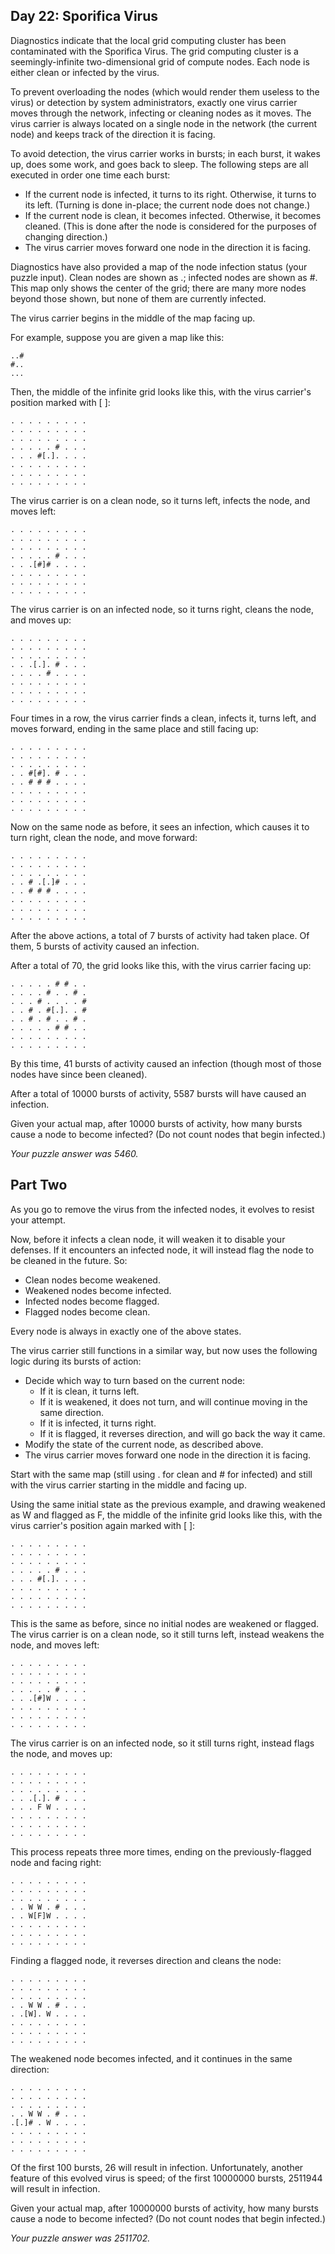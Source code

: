 ## Day 22: Sporifica Virus

Diagnostics indicate that the local grid computing cluster has been contaminated with the Sporifica Virus. The grid computing cluster is a seemingly-infinite two-dimensional grid of compute nodes. Each node is either clean or infected by the virus.

To prevent overloading the nodes (which would render them useless to the virus) or detection by system administrators, exactly one virus carrier moves through the network, infecting or cleaning nodes as it moves. The virus carrier is always located on a single node in the network (the current node) and keeps track of the direction it is facing.

To avoid detection, the virus carrier works in bursts; in each burst, it wakes up, does some work, and goes back to sleep. The following steps are all executed in order one time each burst:

* If the current node is infected, it turns to its right. Otherwise, it turns to its left. (Turning is done in-place; the current node does not change.)
* If the current node is clean, it becomes infected. Otherwise, it becomes cleaned. (This is done after the node is considered for the purposes of changing direction.)
* The virus carrier moves forward one node in the direction it is facing.

Diagnostics have also provided a map of the node infection status (your puzzle input). Clean nodes are shown as .; infected nodes are shown as #. This map only shows the center of the grid; there are many more nodes beyond those shown, but none of them are currently infected.

The virus carrier begins in the middle of the map facing up.

For example, suppose you are given a map like this:

```
..#
#..
...
```

Then, the middle of the infinite grid looks like this, with the virus carrier's position marked with [ ]:

```
. . . . . . . . .
. . . . . . . . .
. . . . . . . . .
. . . . . # . . .
. . . #[.]. . . .
. . . . . . . . .
. . . . . . . . .
. . . . . . . . .
```

The virus carrier is on a clean node, so it turns left, infects the node, and moves left:

```
. . . . . . . . .
. . . . . . . . .
. . . . . . . . .
. . . . . # . . .
. . .[#]# . . . .
. . . . . . . . .
. . . . . . . . .
. . . . . . . . .
```

The virus carrier is on an infected node, so it turns right, cleans the node, and moves up:

```
. . . . . . . . .
. . . . . . . . .
. . . . . . . . .
. . .[.]. # . . .
. . . . # . . . .
. . . . . . . . .
. . . . . . . . .
. . . . . . . . .
```

Four times in a row, the virus carrier finds a clean, infects it, turns left, and moves forward, ending in the same place and still facing up:

```
. . . . . . . . .
. . . . . . . . .
. . . . . . . . .
. . #[#]. # . . .
. . # # # . . . .
. . . . . . . . .
. . . . . . . . .
. . . . . . . . .
```

Now on the same node as before, it sees an infection, which causes it to turn right, clean the node, and move forward:

```
. . . . . . . . .
. . . . . . . . .
. . . . . . . . .
. . # .[.]# . . .
. . # # # . . . .
. . . . . . . . .
. . . . . . . . .
. . . . . . . . .
```

After the above actions, a total of 7 bursts of activity had taken place. Of them, 5 bursts of activity caused an infection.

After a total of 70, the grid looks like this, with the virus carrier facing up:

```
. . . . . # # . .
. . . . # . . # .
. . . # . . . . #
. . # . #[.]. . #
. . # . # . . # .
. . . . . # # . .
. . . . . . . . .
. . . . . . . . .
```

By this time, 41 bursts of activity caused an infection (though most of those nodes have since been cleaned).

After a total of 10000 bursts of activity, 5587 bursts will have caused an infection.

Given your actual map, after 10000 bursts of activity, how many bursts cause a node to become infected? (Do not count nodes that begin infected.)

*Your puzzle answer was 5460.*

## Part Two

As you go to remove the virus from the infected nodes, it evolves to resist your attempt.

Now, before it infects a clean node, it will weaken it to disable your defenses. If it encounters an infected node, it will instead flag the node to be cleaned in the future. So:

* Clean nodes become weakened.
* Weakened nodes become infected.
* Infected nodes become flagged.
* Flagged nodes become clean.

Every node is always in exactly one of the above states.

The virus carrier still functions in a similar way, but now uses the following logic during its bursts of action:

* Decide which way to turn based on the current node:
	* If it is clean, it turns left.
	* If it is weakened, it does not turn, and will continue moving in the same direction.
	* If it is infected, it turns right.
	* If it is flagged, it reverses direction, and will go back the way it came.
* Modify the state of the current node, as described above.
* The virus carrier moves forward one node in the direction it is facing.

Start with the same map (still using . for clean and # for infected) and still with the virus carrier starting in the middle and facing up.

Using the same initial state as the previous example, and drawing weakened as W and flagged as F, the middle of the infinite grid looks like this, with the virus carrier's position again marked with [ ]:

```
. . . . . . . . .
. . . . . . . . .
. . . . . . . . .
. . . . . # . . .
. . . #[.]. . . .
. . . . . . . . .
. . . . . . . . .
. . . . . . . . .
```

This is the same as before, since no initial nodes are weakened or flagged. The virus carrier is on a clean node, so it still turns left, instead weakens the node, and moves left:

```
. . . . . . . . .
. . . . . . . . .
. . . . . . . . .
. . . . . # . . .
. . .[#]W . . . .
. . . . . . . . .
. . . . . . . . .
. . . . . . . . .
```

The virus carrier is on an infected node, so it still turns right, instead flags the node, and moves up:

```
. . . . . . . . .
. . . . . . . . .
. . . . . . . . .
. . .[.]. # . . .
. . . F W . . . .
. . . . . . . . .
. . . . . . . . .
. . . . . . . . .
```

This process repeats three more times, ending on the previously-flagged node and facing right:

```
. . . . . . . . .
. . . . . . . . .
. . . . . . . . .
. . W W . # . . .
. . W[F]W . . . .
. . . . . . . . .
. . . . . . . . .
. . . . . . . . .
```

Finding a flagged node, it reverses direction and cleans the node:

```
. . . . . . . . .
. . . . . . . . .
. . . . . . . . .
. . W W . # . . .
. .[W]. W . . . .
. . . . . . . . .
. . . . . . . . .
. . . . . . . . .
```

The weakened node becomes infected, and it continues in the same direction:

```
. . . . . . . . .
. . . . . . . . .
. . . . . . . . .
. . W W . # . . .
.[.]# . W . . . .
. . . . . . . . .
. . . . . . . . .
. . . . . . . . .
```

Of the first 100 bursts, 26 will result in infection. Unfortunately, another feature of this evolved virus is speed; of the first 10000000 bursts, 2511944 will result in infection.

Given your actual map, after 10000000 bursts of activity, how many bursts cause a node to become infected? (Do not count nodes that begin infected.)

*Your puzzle answer was 2511702.*
